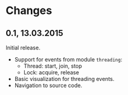 # Changes

## 0.1, 13.03.2015

Initial release.
* Support for events from module `threading`:
  * Thread: start, join, stop
  * Lock: acquire, release
* Basic visualization for threading events.
* Navigation to source code.

